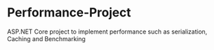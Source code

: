# Performance-Project
ASP.NET Core project to implement performance such as serialization, Caching and Benchmarking
